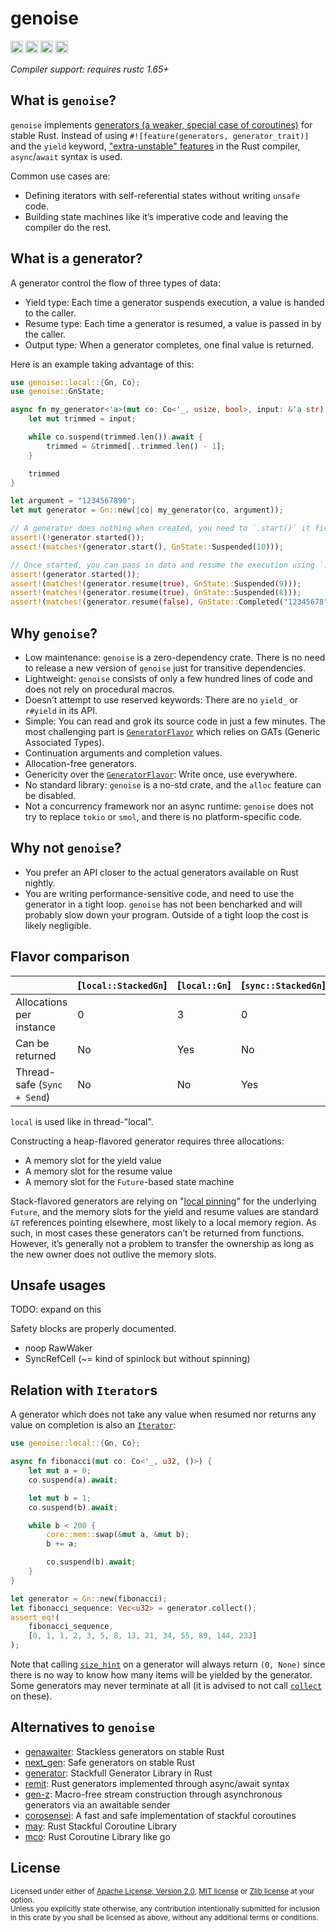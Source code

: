 genoise
=======

[<img alt="github" src="https://img.shields.io/badge/github-cbenoit/genoise-8da0cb?style=for-the-badge&labelColor=555555&logo=github" height="20">](https://github.com/CBenoit/genoise)
[<img alt="crates.io" src="https://img.shields.io/crates/v/genoise.svg?style=for-the-badge&color=fc8d62&logo=rust" height="20">](https://crates.io/crates/genoise)
[<img alt="docs.rs" src="https://img.shields.io/badge/docs.rs-genoise-66c2a5?style=for-the-badge&labelColor=555555&logo=docs.rs" height="20">](https://docs.rs/genoise)
[<img alt="build status" src="https://img.shields.io/github/actions/workflow/status/CBenoit/genoise/ci.yml?branch=main&style=for-the-badge" height="20">](https://github.com/CBenoit/genoise/actions?query=branch%3Amain)

*Compiler support: requires rustc 1.65+*

## What is `genoise`?

`genoise` implements [generators (a weaker, special case of coroutines)][generator] for stable Rust. 
Instead of using `#![feature(generators, generator_trait)]` and the `yield` keyword, ["extra-unstable"
features][unstable-generators] in the Rust compiler, `async`/`await` syntax is used.

Common use cases are:

- Defining iterators with self-referential states without writing `unsafe` code.
- Building state machines like it’s imperative code and leaving the compiler do the rest.

[generator]: https://en.wikipedia.org/wiki/Generator_(computer_programming)
[unstable-generators]: https://doc.rust-lang.org/nightly/unstable-book/language-features/generators.html

## What is a generator?

A generator control the flow of three types of data:

- Yield type: Each time a generator suspends execution, a value is handed to the caller.
- Resume type: Each time a generator is resumed, a value is passed in by the caller.
- Output type: When a generator completes, one final value is returned.

Here is an example taking advantage of this:

```rust
use genoise::local::{Gn, Co};
use genoise::GnState;

async fn my_generator<'a>(mut co: Co<'_, usize, bool>, input: &'a str) -> &'a str {
    let mut trimmed = input;

    while co.suspend(trimmed.len()).await {
        trimmed = &trimmed[..trimmed.len() - 1];
    }

    trimmed
}

let argument = "1234567890";
let mut generator = Gn::new(|co| my_generator(co, argument));

// A generator does nothing when created, you need to `.start()` it first
assert!(!generator.started());
assert!(matches!(generator.start(), GnState::Suspended(10)));

// Once started, you can pass in data and resume the execution using `.resume(…)`
assert!(generator.started());
assert!(matches!(generator.resume(true), GnState::Suspended(9)));
assert!(matches!(generator.resume(true), GnState::Suspended(8)));
assert!(matches!(generator.resume(false), GnState::Completed("12345678")));
```

## Why `genoise`?

- Low maintenance: `genoise` is a zero-dependency crate. There is no need to release a new version
  of `genoise` just for transitive dependencies.
- Lightweight: `genoise` consists of only a few hundred lines of code and does not rely on
  procedural macros.
- Doesn’t attempt to use reserved keywords: There are no `yield_` or `r#yield` in its API.
- Simple: You can read and grok its source code in just a few minutes.
  The most challenging part is [`GeneratorFlavor`](crate::GeneratorFlavor) which relies on GATs (Generic Associated Types).
- Continuation arguments and completion values.
- Allocation-free generators.
- Genericity over the [`GeneratorFlavor`](crate::GeneratorFlavor): Write once, use everywhere.
- No standard library: `genoise` is a no-std crate, and the `alloc` feature can be disabled.
- Not a concurrency framework nor an async runtime: `genoise` does not try to replace `tokio` or
  `smol`, and there is no platform-specific code.

## Why not `genoise`?

- You prefer an API closer to the actual generators available on Rust nightly.
- You are writing performance-sensitive code, and need to use the generator in a tight loop.
  `genoise` has not been bencharked and will probably slow down your program.
  Outside of a tight loop the cost is likely negligible.

## Flavor comparison

|                             | [`local::StackedGn`] | [`local::Gn`] | [`sync::StackedGn`] | [`sync::Gn`] |
|-----------------------------|----------------------|---------------|---------------------|--------------|
| Allocations per instance    | 0                    | 3             | 0                   | 3            |
| Can be returned             | No                   | Yes           | No                  | Yes          |
| Thread-safe (`Sync + Send`) | No                   | No            | Yes                 | yes          |

`local` is used like in thread-"local".

Constructing a heap-flavored generator requires three allocations:

- A memory slot for the yield value
- A memory slot for the resume value
- A memory slot for the `Future`-based state machine

Stack-flavored generators are relying on "[local pinning][local-pinning]" for the underlying
`Future`, and the memory slots for the yield and resume values are standard `&T` references
pointing elsewhere, most likely to a local memory region.
As such, in most cases these generators can’t be returned from functions.
However, it’s generally not a problem to transfer the ownership as long as the new owner does
not outlive the memory slots.

[local-pinning]: https://doc.rust-lang.org/std/pin/macro.pin.html

## Unsafe usages

TODO: expand on this

Safety blocks are properly documented.

- noop RawWaker
- SyncRefCell (~= kind of spinlock but without spinning)

## Relation with `Iterator`s

A generator which does not take any value when resumed nor returns any value on completion is
also an [`Iterator`](core::iter::Iterator):

```rust
use genoise::local::{Gn, Co};

async fn fibonacci(mut co: Co<'_, u32, ()>) {
    let mut a = 0;
    co.suspend(a).await;

    let mut b = 1;
    co.suspend(b).await;

    while b < 200 {
        core::mem::swap(&mut a, &mut b);
        b += a;

        co.suspend(b).await;
    }
}

let generator = Gn::new(fibonacci);
let fibonacci_sequence: Vec<u32> = generator.collect();
assert_eq!(
    fibonacci_sequence,
    [0, 1, 1, 2, 3, 5, 8, 13, 21, 34, 55, 89, 144, 233]
);
```

Note that calling [`size_hint`](core::iter::Iterator::size_hint) on a generator will always return
`(0, None)` since there is no way to know how many items will be yielded by the generator.
Some generators may never terminate at all (it is advised to not call
[`collect`](core::iter::Iterator::collect) on these).

## Alternatives to `genoise`

- [genawaiter](https://crates.io/crates/genawaiter): Stackless generators on stable Rust
- [next_gen](https://crates.io/crates/next_gen): Safe generators on stable Rust
- [generator](https://crates.io/crates/generator): Stackfull Generator Library in Rust
- [remit](https://crates.io/crates/remit): Rust generators implemented through async/await syntax
- [gen-z](https://crates.io/crates/gen-z): Macro-free stream construction through asynchronous generators via an awaitable sender
- [corosensei](https://crates.io/crates/corosensei): A fast and safe implementation of stackful coroutines
- [may](https://crates.io/crates/may): Rust Stackful Coroutine Library
- [mco](https://crates.io/crates/mco): Rust Coroutine Library like go

## License

<sup>
Licensed under either of <a href="LICENSE-APACHE">Apache License, Version
2.0</a>, <a href="LICENSE-MIT">MIT license</a> or <a href="LICENSE-ZLIB">Zlib license</a>
at your option.
</sup>

<br>

<sub>
Unless you explicitly state otherwise, any contribution intentionally submitted
for inclusion in this crate by you shall be licensed as above, without any
additional terms or conditions.
</sub>